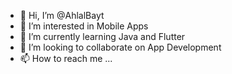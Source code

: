 - 👋 Hi, I’m @AhlalBayt
- 👀 I’m interested in Mobile Apps
- 🌱 I’m currently learning Java and Flutter
- 💞️ I’m looking to collaborate on App Development 
- 📫 How to reach me ...

<!---
AhlalBayt/AhlalBayt is a ✨ special ✨ repository because its `README.md` (this file) appears on your GitHub profile.
You can click the Preview link to take a look at your changes.
--->
